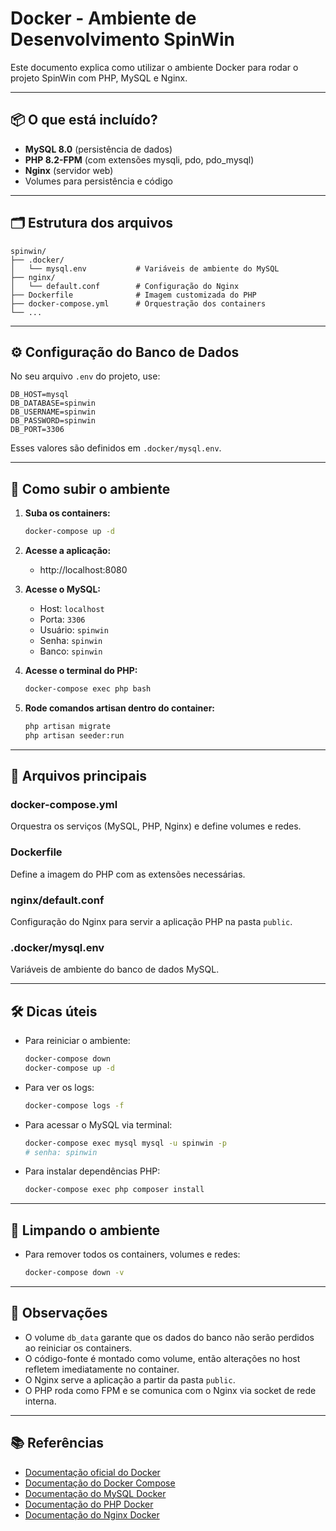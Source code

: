# Docker - Ambiente de Desenvolvimento SpinWin

Este documento explica como utilizar o ambiente Docker para rodar o projeto SpinWin com PHP, MySQL e Nginx.

---

## 📦 O que está incluído?

- **MySQL 8.0** (persistência de dados)
- **PHP 8.2-FPM** (com extensões mysqli, pdo, pdo_mysql)
- **Nginx** (servidor web)
- Volumes para persistência e código

---

## 🗂️ Estrutura dos arquivos

```
spinwin/
├── .docker/
│   └── mysql.env           # Variáveis de ambiente do MySQL
├── nginx/
│   └── default.conf        # Configuração do Nginx
├── Dockerfile              # Imagem customizada do PHP
├── docker-compose.yml      # Orquestração dos containers
└── ...
```

---

## ⚙️ Configuração do Banco de Dados

No seu arquivo `.env` do projeto, use:

```
DB_HOST=mysql
DB_DATABASE=spinwin
DB_USERNAME=spinwin
DB_PASSWORD=spinwin
DB_PORT=3306
```

Esses valores são definidos em `.docker/mysql.env`.

---

## 🚀 Como subir o ambiente

1. **Suba os containers:**
   ```bash
   docker-compose up -d
   ```

2. **Acesse a aplicação:**
   - http://localhost:8080

3. **Acesse o MySQL:**
   - Host: `localhost`
   - Porta: `3306`
   - Usuário: `spinwin`
   - Senha: `spinwin`
   - Banco: `spinwin`

4. **Acesse o terminal do PHP:**
   ```bash
   docker-compose exec php bash
   ```

5. **Rode comandos artisan dentro do container:**
   ```bash
   php artisan migrate
   php artisan seeder:run
   ```

---

## 📝 Arquivos principais

### docker-compose.yml
Orquestra os serviços (MySQL, PHP, Nginx) e define volumes e redes.

### Dockerfile
Define a imagem do PHP com as extensões necessárias.

### nginx/default.conf
Configuração do Nginx para servir a aplicação PHP na pasta `public`.

### .docker/mysql.env
Variáveis de ambiente do banco de dados MySQL.

---

## 🛠️ Dicas úteis

- Para reiniciar o ambiente:
  ```bash
  docker-compose down
  docker-compose up -d
  ```
- Para ver os logs:
  ```bash
  docker-compose logs -f
  ```
- Para acessar o MySQL via terminal:
  ```bash
  docker-compose exec mysql mysql -u spinwin -p
  # senha: spinwin
  ```
- Para instalar dependências PHP:
  ```bash
  docker-compose exec php composer install
  ```

---

## 🧹 Limpando o ambiente

- Para remover todos os containers, volumes e redes:
  ```bash
  docker-compose down -v
  ```

---

## 🐳 Observações

- O volume `db_data` garante que os dados do banco não serão perdidos ao reiniciar os containers.
- O código-fonte é montado como volume, então alterações no host refletem imediatamente no container.
- O Nginx serve a aplicação a partir da pasta `public`.
- O PHP roda como FPM e se comunica com o Nginx via socket de rede interna.

---

## 📚 Referências
- [Documentação oficial do Docker](https://docs.docker.com/)
- [Documentação do Docker Compose](https://docs.docker.com/compose/)
- [Documentação do MySQL Docker](https://hub.docker.com/_/mysql)
- [Documentação do PHP Docker](https://hub.docker.com/_/php)
- [Documentação do Nginx Docker](https://hub.docker.com/_/nginx) 